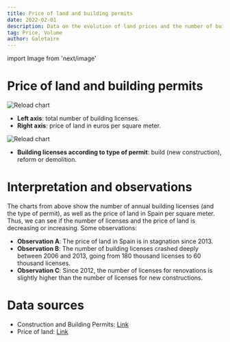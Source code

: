```yaml
---
title: Price of land and building permits
date: 2022-02-01
description: Data on the evolution of land prices and the number of building permits, depending on whether they are for new construction, renovations or demolitions.
tag: Price, Volume
author: Galetaire
---
```


import Image from 'next/image'

# Price of land and building permits

![Reload chart](/images/llicenciesobra.png)

- **Left axis**: total number of building licenses.
- **Right axis**: price of land in euros per square meter.

![Reload chart](/images/tipusobra.png)

- **Building licenses according to type of permit**: build (new construction), reform or demolition.

# Interpretation and observations

The charts from above show the number of annual building licenses (and the type of permit), as well as the price of land in Spain per square meter. Thus, we can see if the number of licenses and the price of land is decreasing or increasing. Some observations:

- **Observation A**: The price of land in Spain is in stagnation since 2013.
- **Observation B**: The number of building licenses crashed deeply between 2006 and 2013, going from 180 thousand licenses to 60 thousand licenses.
- **Observation C**: Since 2012, the number of licenses for renovations is slightly higher than the number of licenses for new constructions.

# Data sources

- Construction and Building Permits: [Link](https://apps.fomento.gob.es/BoletinOnline/?nivel=2&orden=10000000)
- Price of land: [Link](https://www.mitma.gob.es/el-ministerio/informacion-estadistica/vivienda-y-actuaciones-urbanas/estadisticas/suelo/estadisticas-de-precios-de-suelo-urbano)
